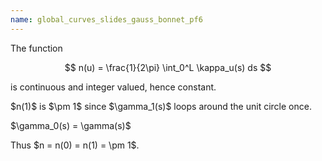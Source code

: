 ```yaml
---
name: global_curves_slides_gauss_bonnet_pf6
---
```


The function

$$
n(u) = \frac{1}{2\pi} \int_0^L \kappa_u(s) ds
$$

is continuous and integer valued, hence constant.

<p class="fragment">
$n(1)$ is $\pm 1$ since $\gamma_1(s)$ loops around the unit circle once.
</p>

<p class="fragment">
$\gamma_0(s) = \gamma(s)$
</p>

<p class="fragment">
Thus $n = n(0) = n(1) = \pm 1$.
</p>
